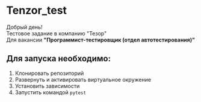 # Tenzor_test
Добрый день! <br/>
Тестовое задание в компанию "Тезор" <br/>
Для вакансии <b>"Программист-тестировщик (отдел автотестирования)"</b>

## Для запуска необходимо:
1. Клонировать репозиторий
3. Развернуть и активировать виртуальное окружение
4. Установить зависимости
5. Запустить командой ```pytest```
